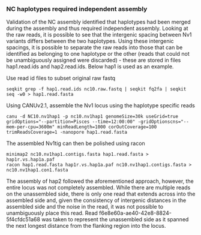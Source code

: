 ### NC haplotypes required independent assembly

Validation of the NC assembly identified that haplotypes had been merged during the assembly and thus required independent assembly. Looking at the raw reads, it is possible to see that the intergenic spacing between Nv1 variants differs between the two haplotypes. Using these intergenic spacings, it is possible to separate the raw reads into those that can be identified as belonging to one haplotype or the other (reads that could not be unambiguously assigned were discarded) - these are stored in files hap1.read.ids and hap2.read.ids. Below hap1 is used as an example.

Use read id files to subset original raw fastq

```
seqkit grep -f hap1.read.ids nc10.raw.fastq | seqkit fq2fa | seqkit seq -w0 > hap1.read.fasta
```

Using CANUv2.1, assemble the Nv1 locus using the haplotype specific reads

```
canu -d NC10.nv1hap1 -p nc10.nv1hap1 genomeSize=30k useGrid=true gridOptions="--partition=Pisces --time=12:00:00" -gridOptionscns="--mem-per-cpu=3600m" minReadLength=1000 corOutCoverage=100 trimReadsCoverage=1 -nanopore hap1.read.fasta
```

The assembled Nv1tig can then be polished using racon

```
minimap2 nc10.nv1hap1.contigs.fasta hap1.read.fasta > hap1r.vs.hap1a.paf
racon hap1.read.fasta hap1r.vs.hap1a.paf nc10.nv1hap1.contigs.fasta > nc10.nv1hap1.con1.fasta
```

The assembly of hap2 followed the aforementioned approach, however, the entire locus was not completely assembled. While there are multiple reads on the unassembled side, there is only one read that extends across into the assembled side and, given the consistency of intergenic distances in the assembled side and the noise in the read, it was not possible to unambiguously place this read. Read f6e8e60a-ae40-42e8-8824-5f4cfdc51a68 was taken to represent the unassembled side as it spanned the next longest distance from the flanking region into the locus.

